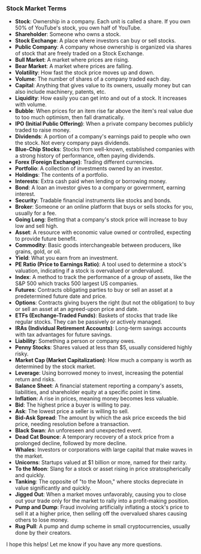 ### Stock Market Terms
- **Stock**: Ownership in a company. Each unit is called a share. If you own 50% of YouTube's stock, you own half of YouTube.
- **Shareholder**: Someone who owns a stock.
- **Stock Exchange**: A place where investors can buy or sell stocks.
- **Public Company**: A company whose ownership is organized via shares of stock that are freely traded on a Stock Exchange.
- **Bull Market**: A market where prices are rising.
- **Bear Market**: A market where prices are falling.
- **Volatility**: How fast the stock price moves up and down.
- **Volume**: The number of shares of a company traded each day.
- **Capital**: Anything that gives value to its owners, usually money but can also include machinery, patents, etc.
- **Liquidity**: How easily you can get into and out of a stock. It increases with volume.
- **Bubble**: When prices for an item rise far above the item's real value due to too much optimism, then fall dramatically.
- **IPO (Initial Public Offering)**: When a private company becomes publicly traded to raise money.
- **Dividends**: A portion of a company's earnings paid to people who own the stock. Not every company pays dividends.
- **Blue-Chip Stocks**: Stocks from well-known, established companies with a strong history of performance, often paying dividends.
- **Forex (Foreign Exchange)**: Trading different currencies.
- **Portfolio**: A collection of investments owned by an investor.
- **Holdings**: The contents of a portfolio.
- **Interests**: Extra cash paid when lending or borrowing money.
- **Bond**: A loan an investor gives to a company or government, earning interest.
- **Security**: Tradable financial instruments like stocks and bonds.
- **Broker**: Someone or an online platform that buys or sells stocks for you, usually for a fee.
- **Going Long**: Betting that a company's stock price will increase to buy low and sell high.
- **Asset**: A resource with economic value owned or controlled, expecting to provide future benefit.
- **Commodity**: Basic goods interchangeable between producers, like grains, gold, or oil.
- **Yield**: What you earn from an investment.
- **PE Ratio (Price to Earnings Ratio)**: A tool used to determine a stock's valuation, indicating if a stock is overvalued or undervalued.
- **Index**: A method to track the performance of a group of assets, like the S&P 500 which tracks 500 largest US companies.
- **Futures**: Contracts obligating parties to buy or sell an asset at a predetermined future date and price.
- **Options**: Contracts giving buyers the right (but not the obligation) to buy or sell an asset at an agreed-upon price and date.
- **ETFs (Exchange-Traded Funds)**: Baskets of stocks that trade like regular stocks. They can be passively or actively managed.
- **IRAs (Individual Retirement Accounts)**: Long-term savings accounts with tax advantages for future savings.
- **Liability**: Something a person or company owes.
- **Penny Stocks**: Shares valued at less than $5, usually considered highly risky.
- **Market Cap (Market Capitalization)**: How much a company is worth as determined by the stock market.
- **Leverage**: Using borrowed money to invest, increasing the potential return and risks.
- **Balance Sheet**: A financial statement reporting a company's assets, liabilities, and shareholder equity at a specific point in time.
- **Inflation**: A rise in prices, meaning money becomes less valuable.
- **Bid**: The highest price a buyer is willing to pay.
- **Ask**: The lowest price a seller is willing to sell.
- **Bid-Ask Spread**: The amount by which the ask price exceeds the bid price, needing resolution before a transaction.
- **Black Swan**: An unforeseen and unexpected event.
- **Dead Cat Bounce**: A temporary recovery of a stock price from a prolonged decline, followed by more decline.
- **Whales**: Investors or corporations with large capital that make waves in the market.
- **Unicorns**: Startups valued at $1 billion or more, named for their rarity.
- **To the Moon**: Slang for a stock or asset rising in price stratospherically and quickly.
- **Tanking**: The opposite of "to the Moon," where stocks depreciate in value significantly and quickly.
- **Jigged Out**: When a market moves unfavorably, causing you to close out your trade only for the market to rally into a profit-making position.
- **Pump and Dump**: Fraud involving artificially inflating a stock's price to sell it at a higher price, then selling off the overvalued shares causing others to lose money.
- **Rug Pull**: A pump and dump scheme in small cryptocurrencies, usually done by their creators.

I hope this helps! Let me know if you have any more questions.
